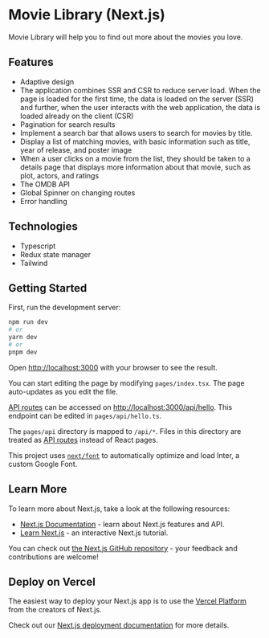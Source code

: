 # Movie Library (Next.js)

Movie Library will help you to find out more about the movies you love.


## Features
- Adaptive design
- The application combines SSR and CSR to reduce server load. When the page is loaded for the first time, the data is loaded on the server (SSR) and further, when the user interacts with the web application, the data is loaded already on the client (CSR)
- Pagination for search results
- Implement a search bar that allows users to search for movies by title.
- Display a list of matching movies, with basic information such as title, year of release, and poster image
- When a user clicks on a movie from the list, they should be taken to a details page that displays more information about that movie, such as plot, actors, and ratings
- The OMDB API
- Global Spinner on changing routes
- Error handling


## Technologies
- Typescript
- Redux state manager
- Tailwind


## Getting Started

First, run the development server:

```bash
npm run dev
# or
yarn dev
# or
pnpm dev
```

Open [http://localhost:3000](http://localhost:3000) with your browser to see the result.

You can start editing the page by modifying `pages/index.tsx`. The page auto-updates as you edit the file.

[API routes](https://nextjs.org/docs/api-routes/introduction) can be accessed on [http://localhost:3000/api/hello](http://localhost:3000/api/hello). This endpoint can be edited in `pages/api/hello.ts`.

The `pages/api` directory is mapped to `/api/*`. Files in this directory are treated as [API routes](https://nextjs.org/docs/api-routes/introduction) instead of React pages.

This project uses [`next/font`](https://nextjs.org/docs/basic-features/font-optimization) to automatically optimize and load Inter, a custom Google Font.

## Learn More

To learn more about Next.js, take a look at the following resources:

- [Next.js Documentation](https://nextjs.org/docs) - learn about Next.js features and API.
- [Learn Next.js](https://nextjs.org/learn) - an interactive Next.js tutorial.

You can check out [the Next.js GitHub repository](https://github.com/vercel/next.js/) - your feedback and contributions are welcome!

## Deploy on Vercel

The easiest way to deploy your Next.js app is to use the [Vercel Platform](https://vercel.com/new?utm_medium=default-template&filter=next.js&utm_source=create-next-app&utm_campaign=create-next-app-readme) from the creators of Next.js.

Check out our [Next.js deployment documentation](https://nextjs.org/docs/deployment) for more details.
